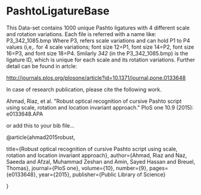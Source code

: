 # PashtoLigatureBase
This Data-set contains 1000 unique Pashto ligatures with 4 different scale and rotation variations.
Each file is referred with a name like: P3_342_1085.bmp
Where P3, refers scale variations and can hold P1 to P4 values (i,e,. for 4 scale variations; font size 12=P1, font size 14=P2, font size 16=P3, and font size 18=P4.
Smilarly _342_ (in the P3_342_1085.bmp) is the ligature ID, which is unique for each scale and its rotation variations.
Further detail can be found in artcle:

http://journals.plos.org/plosone/article?id=10.1371/journal.pone.0133648

In case of research publication, please cite the following work.

Ahmad, Riaz, et al. "Robust optical recognition of cursive Pashto script using scale, rotation and location invariant approach." PloS one 10.9 (2015): e0133648.APA	

or add this to your bib file...

@article{ahmad2015robust,

  title={Robust optical recognition of cursive Pashto script using scale, rotation and location invariant approach},
  author={Ahmad, Riaz and Naz, Saeeda and Afzal, Muhammad Zeshan and Amin, Sayed Hassan and Breuel, Thomas},
  journal={PloS one},
  volume={10},
  number={9},
  pages={e0133648},
  year={2015},
  publisher={Public Library of Science}
  
}
